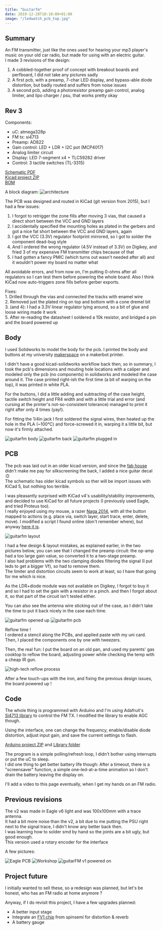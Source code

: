 ```yaml
---
title: "Guitarfm"
date: 2019-12-28T18:10:09+01:00
image: "/ledwatch_pcb_top.jpg"
---
```


Summary
-------

An FM transmitter, just like the ones used for hearing your mp3 player's music on your old car radio, but made for using with an electric guitar.  
I made 3 revisions of the design:
1. A cobbled-together proof of concept with breakout boards and perfboard, I did not take any pictures sadly
2. A first pcb, with a preamp, 7-char LED display, and bypass-able diode distortion, but badly routed and suffers from noise issues
3. A second pcb, adding a photoresistor preamp gain control, analog limiter, and lipo charger / psu, that works pretty okay

Rev 3
-----
Components:
- uC: atmega328p
- FM tx: si4713
- Preamp: AD822
- Gain control: LED + LDR + I2C pot (MCP4017)
- Analog limiter circuit
- Display: LED 7-segment x4 + TLC59282 driver
- Control: 3 tactile switches (TL-3315)

[Schematic PDF](guitarfm_v3.pdf)  
[Kicad project ZIP](gfm_kicad.zip)  
[BOM](gfm_bom.ods)

A block diagram:
![architecture](img/gfm_schem_block.png)

The PCB was designed and routed in KiCad (git version from 2015), but I had a few issues:
1. I forgot to retrigger the zone fills after moving 3 vias, that caused a direct short between the VCC and GND layers
2. I accidentally specified the mounting holes as plated in the gerbers and got a nice fat short between the VCC and GND layers, again
3. I got the VCC (3.3V) regulator footprint mirrored, so I got to solder the component dead-bug style
4. And I ordered the wrong regulator (4.5V instead of 3.3V) on Digikey, and fried 3 of my expensive FM transmitter chips because of that
5. I had gotten a fancy PMIC (which turns out wasn't needed after all) and it wouldn't power my board no matter what

All avoidable errors, and from now on, I'm putting 0-ohms after all regulators so I can test them before powering the whole board. Also I think KiCad now auto-triggers zone fills before gerber exports.

Fixes:  
1\. Drilled through the vias and connected the tracks with enamel wire  
2\. Removed just the plated ring on top and bottom with a cone dremel bit  
3\. (and 4): I had a 3.3V linear regulator lying around, so a bit of glue and loose wiring made it work  
5\. After re-reading the datasheet I soldered a 10k resistor, and bridged a pin and the board powered up

Body
----
I used Solidworks to model the body for the pcb. I printed the body and buttons at my university [makerspace](https://fablab.univ-tlse3.fr/wiki/index.php/Accueil) on a makerbot printer.  

I didn't have a good kicad-solidworks workflow back then, so in summary, I took the pcb's dimensions and mouting hole locations with a caliper and modeled only the pcb (no components) in solidworks and modeled the case around it. The case printed right-ish the first time (a bit of warping on the top), it was printed in white PLA.

For the buttons, I did a little adding and subtracting of the case height, tactile switch height and FR4 width and with a little trial and error (and cursing at the printer's not-so-consistent tolerance) managed to print it right after only 4 times (yay!).

For fitting the 1/4in jack I first soldered the signal wires, then heated up the hole in the PLA (\~100°C) and force-screwed it in, warping it a little bit, but now it's firmly attached.

![guitarfm body](img/gfm_body_1.jpg)
![guitarfm back](img/gfm_back.jpg)
![guitarfm plugged in](img/gfm_on_guitar.jpg)

PCB
---
The pcb was laid out in an older kicad version, and since the [fab house](https://www.elecrow.com/pcb-manufacturing.html) didn't make me pay for silkscreening the back, I added a nice guitar decal :D  
The schematic has older kicad symbols so ther will be import issues with KiCad 5, but nothing too terrible.  

I was pleasantly surprised with KiCad v4's usability/stability improvements, and decided to use KiCad for all future projects (I previously used Eagle, and tried Proteus too).  
I really enjoyed using my mouse, a razer [Naga 2014](https://support.razer.com/gaming-mice-and-mats/razer-naga/), with all the button mapped to actions (e.g. place via, switch layer, start trace, enter, delete, move). I modified a script I found online (don't remember where), but anyway [here it is](naga.sh).

![guitarfm layout](img/gfm_pcbnew.png)

I had a few design & layout mistakes, as explained earlier, in the two pictures below, you can see that I changed the preamp circuit: the op-amp had a too large gain value, so converted it to a two-stage preamp.  
I also had problems with the two clamping diodes filtering the signal (I put leds to get a bigger Vf), so had to remove them.  
The limiter and distortion circuits seem to work at least, so I have that going for me which is nice. 

As the LDR+diode module was not available on Digikey, I forgot to buy it and so I had to set the gain with a resistor in a pinch. and then I forgot about it, so that part of the circuit isn't tested either.

You can also see the antenna wire sticking out of the case, as I didn't take the time to put it back nicely in the case each time.

![guitarfm opened up](img/gfm_open.jpg)
![guitarfm pcb](img/gfm_pcb_on.jpg)

Reflow time !  
I ordered a stencil along the PCBs, and applied paste with my uni card. Then, I placed the components one by one with tweezers.  

Then, the real fun: I put the board on an old pan, and used my parents' gas cooktop to reflow the board, adjusting power while checking the temp with a cheap IR gun.

![high-tech reflow process](img/gfm_reflow.jpg)

After a few touch-ups with the iron, and fixing the previous design issues, the board powered up !

Code
----
The whole thing is programmed with Arduino and I'm using Adafruit's [Si4713 library](https://github.com/adafruit/Adafruit-Si4713-Library) to control the FM TX.
I modified the library to enable AGC though.

Using the interface, one can change the frequency, enable/disable diode distortion, adjust input gain, and save the current settings to flash.

[Arduino project ZIP](gfm_code_20160102.zip) and [Library folder](arduino_libs.zip)

The program is a simple polling/refresh loop, I didn't bother using interrupts or put the uC to sleep.  
I did one thing to get better battery life though: After a timeout, there is a "screensaver" function, a simple one-led-at-a-time animation so I don't drain the battery leaving the display on.

I'll add a video to this page eventually, when I get my hands on an FM radio.


Previous revisions
------------------

The v2 was made in Eagle v6 light and was 100x100mm with a trace antenna.  
It had a bit more noise than the v2, a bit due to me putting the PSU right next to the signal trace, I didn't know any better back then.  
I was learning how to solder smd by hand so the joints are a bit ugly, but good enough.  
This version used a rotary encoder for the interface

A few pictures:

![Eagle PCB](img/gfm_v1_eagle.png)
![Workshop](img/gfm_v1_workshop.jpg)
![guitarFM v1 powered on](img/gfm_v1_on.jpg)


Project future
--------------

I initially wanted to sell these, so a redesign was planned, but let's be honest, who has an FM radio at home anymore ? 

Anyway, if I do revisit this project, I have a few upgrades planned:
- A better input stage
- Integrate an [FV1 chip](http://www.spinsemi.com/products.html) from spinsemi for distortion & reverb
- A battery gauge